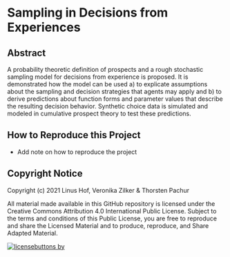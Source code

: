 # Sampling in Decisions from Experiences 

## Abstract 

A probability theoretic definition of prospects and a rough stochastic sampling model for decisions from experience is proposed.
It is demonstrated how the model can be used a) to explicate assumptions about the sampling and decision strategies that agents may apply and b) to derive predictions about function forms and parameter values that describe the resulting decision behavior. 
Synthetic choice data is simulated and modeled in cumulative prospect theory to test these predictions. 

## How to Reproduce this Project

- Add note on how to reproduce the project

## Copyright Notice

Copyright (c) 2021 Linus Hof, Veronika Zilker & Thorsten Pachur

All material made available in this GitHub repository is licensed under the Creative Commons Attribution 4.0 International Public License. Subject to the terms and conditions of this Public License, you are free to reproduce and share the Licensed Material and to produce, reproduce, and Share Adapted Material.

[![licensebuttons by](https://licensebuttons.net/l/by/3.0/88x31.png)](https://github.com/linushof/sampling-in-dfe/blob/main/LICENSE.md)
 
